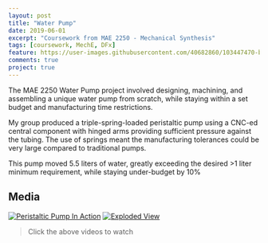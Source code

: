 ```yaml
---
layout: post
title: "Water Pump"
date: 2019-06-01
excerpt: "Coursework from MAE 2250 - Mechanical Synthesis"
tags: [coursework, MechE, DFx]
feature: https://user-images.githubusercontent.com/40682860/103447470-b658b800-4c59-11eb-89d8-ac01760d7504.png
comments: true
project: true
---
```


The MAE 2250 Water Pump project involved designing, machining, and assembling a unique water pump from scratch, while staying within a set budget and manufacturing time restrictions. 

My group produced a triple-spring-loaded peristaltic pump using a CNC-ed central component with hinged arms providing sufficient pressure against the tubing. The use of springs meant the manufacturing tolerances could be very large compared to traditional pumps.

This pump moved 5.5 liters of water, greatly exceeding the desired >1 liter minimum requirement, while staying under-budget by 10%



## Media


[![Peristaltic Pump In Action](https://img.youtube.com/vi/d04WBPQ_QKA/0.jpg)](https://www.youtube.com/watch?v=d04WBPQ_QKA)
[![Exploded View](https://img.youtube.com/vi/uOZivnIg7b8/0.jpg)](https://www.youtube.com/watch?v=uOZivnIg7b8)

> Click the above videos to watch




